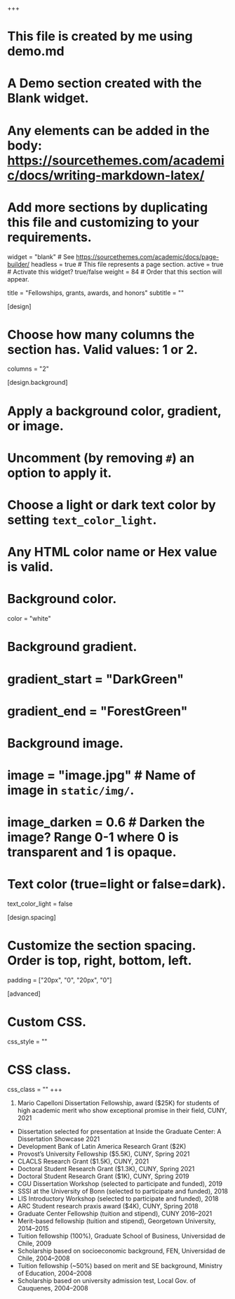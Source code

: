 +++
# This file is created by me using demo.md
# A Demo section created with the Blank widget.
# Any elements can be added in the body: https://sourcethemes.com/academic/docs/writing-markdown-latex/
# Add more sections by duplicating this file and customizing to your requirements.

widget = "blank"  # See https://sourcethemes.com/academic/docs/page-builder/
headless = true  # This file represents a page section.
active = true  # Activate this widget? true/false
weight = 84  # Order that this section will appear.

title = "Fellowships, grants, awards, and honors"
subtitle = ""

[design]
  # Choose how many columns the section has. Valid values: 1 or 2.
  columns = "2"

[design.background]
  # Apply a background color, gradient, or image.
  #   Uncomment (by removing `#`) an option to apply it.
  #   Choose a light or dark text color by setting `text_color_light`.
  #   Any HTML color name or Hex value is valid.

  # Background color.
 color = "white"
  
  # Background gradient.
#  gradient_start = "DarkGreen"
#  gradient_end = "ForestGreen"
  
  # Background image.
  # image = "image.jpg"  # Name of image in `static/img/`.
  # image_darken = 0.6  # Darken the image? Range 0-1 where 0 is transparent and 1 is opaque.

  # Text color (true=light or false=dark).
  text_color_light = false

[design.spacing]
  # Customize the section spacing. Order is top, right, bottom, left.
  padding = ["20px", "0", "20px", "0"]

[advanced]
 # Custom CSS. 
 css_style = ""
 
 # CSS class.
 css_class = ""
+++

1. Mario Capelloni Dissertation Fellowship, award ($25K) for students of high academic merit who show exceptional promise in their field, CUNY, 2021 
+ Dissertation selected for presentation at Inside the Graduate Center: A Dissertation Showcase 2021
+ Development Bank of Latin America Research Grant ($2K)
+ Provost’s University Fellowship ($5.5K), CUNY, Spring 2021
+ CLACLS Research Grant ($1.5K), CUNY, 2021
+ Doctoral Student Research Grant ($1.3K), CUNY, Spring 2021
+ Doctoral Student Research Grant ($1K), CUNY, Spring 2019
+ CGU Dissertation Workshop (selected to participate and funded), 2019
+ SSSI at the University of Bonn (selected to participate and funded), 2018
+ LIS Introductory Workshop (selected to participate and funded), 2018
+ ARC Student research praxis award ($4K), CUNY, Spring 2018
+ Graduate Center Fellowship (tuition and stipend), CUNY 2016–2021
+ Merit-based fellowship (tuition and stipend), Georgetown University, 2014–2015
+ Tuition fellowship (100%), Graduate School of Business, Universidad de Chile, 2009
+ Scholarship based on socioeconomic background, FEN, Universidad de Chile, 2004–2008
+ Tuition fellowship (~50%) based on merit and SE background, Ministry of Education, 2004–2008
+ Scholarship based on university admission test, Local Gov. of Cauquenes, 2004–2008
